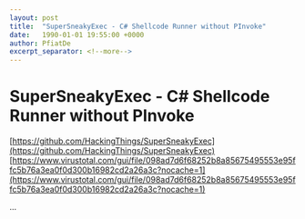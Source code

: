 ```yaml
---
layout: post
title:  "SuperSneakyExec - C# Shellcode Runner without PInvoke"
date:   1990-01-01 19:55:00 +0000
author: PfiatDe
excerpt_separator: <!--more-->
---
```


# SuperSneakyExec - C# Shellcode Runner without PInvoke
[https://github.com/HackingThings/SuperSneakyExec](https://github.com/HackingThings/SuperSneakyExec)
[https://www.virustotal.com/gui/file/098ad7d6f68252b8a85675495553e95ffc5b76a3ea0f0d300b16982cd2a26a3c?nocache=1](https://www.virustotal.com/gui/file/098ad7d6f68252b8a85675495553e95ffc5b76a3ea0f0d300b16982cd2a26a3c?nocache=1)

...
<!--more-->
